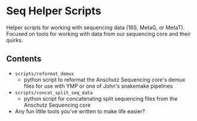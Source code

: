 # Seq Helper Scripts
Helper scripts for working with sequencing data (16S, MetaG, or MetaT). Focused on tools for working with data from our sequencing core and their quirks.

## Contents
- `scripts/reformat_demux`
    - python script to reformat the Anschutz Sequencing core's demux files for use with YMP or one of John's snakemake pipelines
- `scripts/concat_split_seq_data`
    - python script for concatenating split sequencing files from the Anschutz Sequencing core
- Any fun little tools you've written to make life easier?